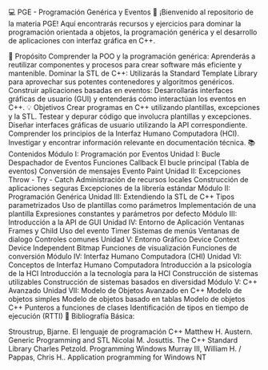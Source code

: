 💻 PGE - Programación Genérica y Eventos 🚀
¡Bienvenido al repositorio de la materia PGE! Aquí encontrarás recursos y ejercicios para dominar la programación orientada a objetos, la programación genérica y el desarrollo de aplicaciones con interfaz gráfica en C++.

🎯 Propósito
Comprender la POO y la programación genérica: Aprenderás a reutilizar componentes y procesos para crear software más eficiente y mantenible.
Dominar la STL de C++: Utilizarás la Standard Template Library para aprovechar sus potentes contenedores y algoritmos genéricos.
Construir aplicaciones basadas en eventos: Desarrollarás interfaces gráficas de usuario (GUI) y entenderás cómo interactúan los eventos en C++.
💡 Objetivos
Crear programas en C++ utilizando plantillas, excepciones y la STL.
Testear y depurar código que involucra plantillas y excepciones.
Diseñar interfaces gráficas de usuario utilizando la API correspondiente.
Comprender los principios de la Interfaz Humano Computadora (HCI).
Investigar y encontrar información relevante en documentación técnica.
📚 Contenidos
Módulo I: Programación por Eventos
Unidad I: Bucle Despachador de Eventos
Funciones Callback
El bucle principal (Tabla de eventos)
Conversión de mensajes
Evento Paint
Unidad II: Excepciones
Throw - Try - Catch
Administración de recursos locales
Construcción de aplicaciones seguras
Excepciones de la librería estándar
Módulo II: Programación Genérica
Unidad III: Extendiendo la STL de C++
Tipos parametrizados
Uso de plantillas como parámetros
Implementación de una plantilla
Expresiones constantes y parámetros por defecto
Módulo III: Introducción a la API de GUI
Unidad IV: Entorno de Aplicación
Ventanas Frames y Child
Uso del evento Timer
Sistemas de menús
Ventanas de dialogo
Controles comunes
Unidad V: Entorno Gráfico
Device Context
Device Independent Bitmap
Funciones de visualización
Funciones de conversión
Módulo IV: Interfaz Humano Computadora (CHI)
Unidad VI: Conceptos de Interfaz Humano Computadora
Introducción a la psicología de la HCI
Introducción a la tecnología para la HCI
Construcción de sistemas utilizables
Construcción de sistemas basados en diversidad
Módulo V: C++ Avanzado
Unidad VII: Modelo de Objetos Avanzado en C++
Modelo de objetos simples
Modelo de objetos basado en tablas
Modelo de objetos C++
Punteros a funciones de clases
Identificación de tipos en tiempo de ejecución (RTTI)
📖 Bibliografía
Básica:

Stroustrup, Bjarne. El lenguaje de programación C++
Matthew H. Austern. Generic Programming and STL
Nicolai M. Josuttis. The C++ Standard Library
Charles Petzold. Programming Windows
Murray III, William H. / Pappas, Chris H.. Application programming for Windows NT
